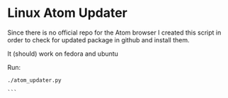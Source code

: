 # Linux Atom Updater
Since there is no official repo for the Atom browser I created this script in order to check for updated package in github and install them.

It (should) work on fedora and ubuntu

Run:
``````
./atom_updater.py

```
